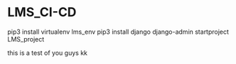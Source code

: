 # LMS_CI-CD
pip3 install virtualenv lms_env
pip3 install django
django-admin startproject LMS_project


this is a test of you guys
kk